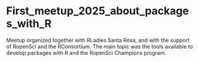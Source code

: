 # First_meetup_2025_about_packages_with_R
Meetup organized together with RLadies Santa Rosa, and with the support of RopenSci and the RConsortium. The main topic was the tools available to develop packages with R and the RopenSci Champions program.
